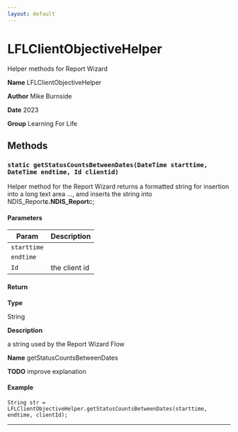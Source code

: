 ```yaml
---
layout: default
---
```


# LFLClientObjectiveHelper

Helper methods for Report Wizard

**Name** LFLClientObjectiveHelper

**Author** Mike Burnside

**Date** 2023

**Group** Learning For Life

## Methods

### `static getStatusCountsBetweenDates(DateTime starttime, DateTime endtime, Id clientid)`

Helper method for the Report Wizard returns a formatted string for insertion into a long text area ..., amd inserts the string into NDIS_Report**c.NDIS_Report**c;

#### Parameters

| Param       | Description   |
| ----------- | ------------- |
| `starttime` |               |
| `endtime`   |               |
| `Id`        | the client id |

#### Return

**Type**

String

**Description**

a string used by the Report Wizard Flow

**Name** getStatusCountsBetweenDates

**TODO** improve explanation

#### Example

```apex
String str = LFLClientObjectiveHelper.getStatusCountsBetweenDates(starttime, endtime, clientId);
```

---
